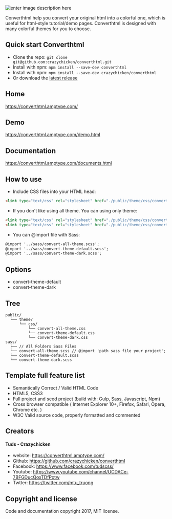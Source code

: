 ![enter image description here](https://converthtml.amptype.com/theme/images/about-convert.png)

Converthtml help you convert your original html into a colorful one, which is useful for html-style tutorial/demo pages. Converthtml is designed with many colorful themes for you to choose.

## Quick start Converthtml
* Clone the repo: `git clone git@github.com:crazychicken/converthtml.git`
* Install with npm: `npm install --save-dev converthtml`
* Install with npm: `npm install --save-dev crazychicken/converthtml`
* Or download the [latest release](https://github.com/crazychicken/converthtml/archive/master.zip)

## Home
https://converthtml.amptype.com/

## Demo
https://converthtml.amptype.com/demo.html

## Documentation
https://converthtml.amptype.com/documents.html

## How to use

* Include CSS files into your HTML head:
```html
<link type="text/css" rel="stylesheet" href="./public/theme/css/convert-all-theme.css">
```

* If you don't like using all theme. You can using only theme:
```html
<link type="text/css" rel="stylesheet" href="./public/theme/css/convert-theme-default.css">
<link type="text/css" rel="stylesheet" href="./public/theme/css/convert-theme-dark.css">
```

* You can @import file with Sass:
```html
@import '../sass/convert-all-theme.scss';
@import '../sass/convert-theme-default.scss';
@import '../sass/convert-theme-dark.scss';
```

## Options
* convert-theme-default
* convert-theme-dark

## Tree
```
public/
  └── theme/
      └── css/
      	  └── convert-all-theme.css
          └── convert-theme-default.css
          └── convert-theme-dark.css
sass/
  ├── // All Folders Sass Files
  └── convert-all-theme.scss // @import 'path sass file your project';
  └── convert-theme-default.scss
  └── convert-theme-dark.scss
```

## Template full feature list

* Semantically Correct / Valid HTML Code
* HTML5, CSS3
* Full project and seed project (build with: Gulp, Sass, Javascript, Npm)
* Cross browser compatible ( Internet Explorer 10+, Firefox, Safari, Opera, Chrome etc. )
* W3C Valid source code, properly formatted and commented

## Creators

#### Tuds - Crazychicken
* website:  https://converthtml.amptype.com/
* Github:   https://github.com/crazychicken/converthtml
* Facebook: https://www.facebook.com/tudscss/
* Youtube:  https://www.youtube.com/channel/UCDACe-7BFGDucQoxTDfPotw
* Twtter:   https://twitter.com/mtu_truong

## Copyright and license

Code and documentation copyright 2017, MIT license.



